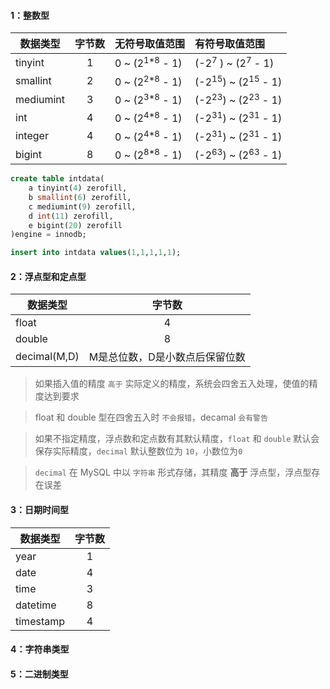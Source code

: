 #### 1：整数型

| 数据类型       | 字节数    | 无符号取值范围  | 有符号取值范围|
| --------------|:--------:|:-------------------------|:--------------|
| tinyint       | 1        |0 ~ (2<sup>1*8</sup> - 1) |(-2<sup>7</sup> ) ~ (2<sup>7</sup> - 1)|
| smallint      | 2        |0 ~ (2<sup>2*8</sup> - 1) |(-2<sup>15</sup>) ~ (2<sup>15</sup> - 1)
| mediumint     | 3        |0 ~ (2<sup>3*8</sup> - 1) |(-2<sup>23</sup>) ~ (2<sup>23</sup> - 1)
| int           | 4        |0 ~ (2<sup>4*8</sup> - 1) |(-2<sup>31</sup>) ~ (2<sup>31</sup> - 1)
| integer       | 4        |0 ~ (2<sup>4*8</sup> - 1) |(-2<sup>31</sup>) ~ (2<sup>31</sup> - 1)
| bigint        | 8        |0 ~ (2<sup>8*8</sup> - 1) |(-2<sup>63</sup>) ~ (2<sup>63</sup> - 1)

```SQL
create table intdata(
    a tinyint(4) zerofill,
    b smallint(6) zerofill,
    c mediumint(9) zerofill,
    d int(11) zerofill,
    e bigint(20) zerofill
)engine = innodb;

insert into intdata values(1,1,1,1,1);

```

#### 2：浮点型和定点型

| 数据类型       | 字节数    |
| --------------|:--------:|
| float         | 4        |
| double        | 8        |
| decimal(M,D)  | M是总位数，D是小数点后保留位数 |

> 如果插入值的精度 `高于` 实际定义的精度，系统会四舍五入处理，使值的精度达到要求

> float 和 double 型在四舍五入时 `不会报错`，decamal `会有警告`

> 如果不指定精度，浮点数和定点数有其默认精度，`float` 和 `double` 默认会保存实际精度，`decimal` 默认整数位为 `10`，小数位为`0`

> `decimal` 在 MySQL 中以 `字符串` 形式存储，其精度 **高于** 浮点型，浮点型存在误差

#### 3：日期时间型

| 数据类型       | 字节数    |
| --------------|:--------:|
| year         | 1         |
| date         | 4         |
| time         | 3         |
| datetime     | 8         |
| timestamp    | 4         |

#### 4：字符串类型

#### 5：二进制类型
